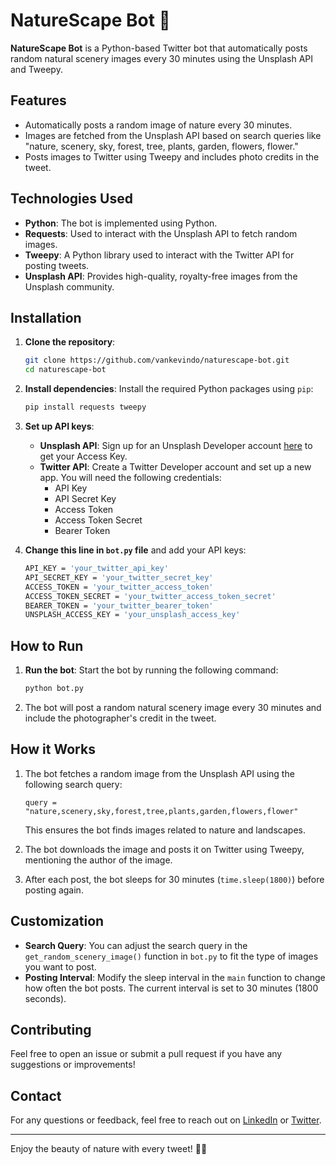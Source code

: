 # NatureScape Bot 🌿

**NatureScape Bot** is a Python-based Twitter bot that automatically posts random natural scenery images every 30 minutes using the Unsplash API and Tweepy.

## Features

- Automatically posts a random image of nature every 30 minutes.
- Images are fetched from the Unsplash API based on search queries like "nature, scenery, sky, forest, tree, plants, garden, flowers, flower."
- Posts images to Twitter using Tweepy and includes photo credits in the tweet.

## Technologies Used

- **Python**: The bot is implemented using Python.
- **Requests**: Used to interact with the Unsplash API to fetch random images.
- **Tweepy**: A Python library used to interact with the Twitter API for posting tweets.
- **Unsplash API**: Provides high-quality, royalty-free images from the Unsplash community.

## Installation

1. **Clone the repository**:
   ```bash
   git clone https://github.com/vankevindo/naturescape-bot.git
   cd naturescape-bot
   ```

2. **Install dependencies**:
   Install the required Python packages using `pip`:
   ```bash
   pip install requests tweepy
   ```

3. **Set up API keys**:

   - **Unsplash API**: Sign up for an Unsplash Developer account [here](https://unsplash.com/developers) to get your Access Key.
   - **Twitter API**: Create a Twitter Developer account and set up a new app. You will need the following credentials:
     - API Key
     - API Secret Key
     - Access Token
     - Access Token Secret
     - Bearer Token

4. **Change this line in `bot.py` file** and add your API keys:
   ```bash
   API_KEY = 'your_twitter_api_key'
   API_SECRET_KEY = 'your_twitter_secret_key'
   ACCESS_TOKEN = 'your_twitter_access_token'
   ACCESS_TOKEN_SECRET = 'your_twitter_access_token_secret'
   BEARER_TOKEN = 'your_twitter_bearer_token'
   UNSPLASH_ACCESS_KEY = 'your_unsplash_access_key'
   ```

## How to Run

1. **Run the bot**:
   Start the bot by running the following command:
   ```bash
   python bot.py
   ```

2. The bot will post a random natural scenery image every 30 minutes and include the photographer's credit in the tweet. 

## How it Works

1. The bot fetches a random image from the Unsplash API using the following search query:
   ```
   query = "nature,scenery,sky,forest,tree,plants,garden,flowers,flower"
   ```
   This ensures the bot finds images related to nature and landscapes.

2. The bot downloads the image and posts it on Twitter using Tweepy, mentioning the author of the image.

3. After each post, the bot sleeps for 30 minutes (`time.sleep(1800)`) before posting again.

## Customization

- **Search Query**: You can adjust the search query in the `get_random_scenery_image()` function in `bot.py` to fit the type of images you want to post.
- **Posting Interval**: Modify the sleep interval in the `main` function to change how often the bot posts. The current interval is set to 30 minutes (1800 seconds).

## Contributing

Feel free to open an issue or submit a pull request if you have any suggestions or improvements!

## Contact

For any questions or feedback, feel free to reach out on [LinkedIn](https://www.linkedin.com/in/vankevindo/) or [Twitter](https://twitter.com/vankevindo).

---

Enjoy the beauty of nature with every tweet! 🌳🌼
```
